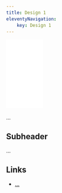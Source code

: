 ```yaml
---
title: Design 1
eleventyNavigation:
	key: Design 1
---
```


![image](/img/Emblem_White_100px.png)

...

## Subheader

...

## Links
- [...]()
